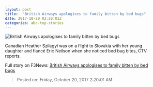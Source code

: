 ```yaml
---
layout: post
title:  "British Airways apologises to family bitten by bed bugs"
date: 2017-10-20 02:20:01Z
categories: abc-top-stories
---
```


![British Airways apologises to family bitten by bed bugs](http://www.abc.net.au/news/image/9069822-1x1-700x700.png)

Canadian Heather Szilagyi was on a flight to Slovakia with her young daughter and fiancé Eric Neilson when she noticed bed bug bites, CTV reports.


Full story on F3News: [British Airways apologises to family bitten by bed bugs](http://www.f3nws.com/n/BKvCWJ)

> Posted on: Friday, October 20, 2017 2:20:01 AM
